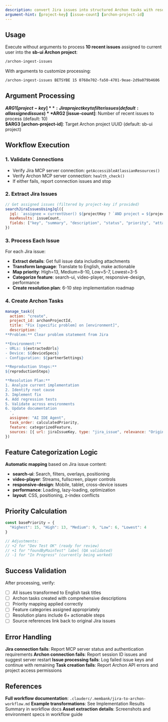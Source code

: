 ```yaml
---
description: convert Jira issues into structured Archon tasks with resolution plans
argument-hint: [project-key] [issue-count] [archon-project-id]
---
```


## Usage

Execute without arguments to process **10 recent issues** assigned to current user into the **sb-ui Archon project**:
```bash
/archon-ingest-issues
```

With arguments to customize processing:
```bash
/archon-ingest-issues BETSYBE 15 0768e702-fa50-4701-9eae-2d9a079b4606
```

## Argument Processing

**$ARG1 [project-key]**: Jira project key to filter issues (default: all assigned issues)
**$ARG2 [issue-count]**: Number of recent issues to process (default: 10)  
**$ARG3 [archon-project-id]**: Target Archon project UUID (default: sb-ui project)

## Workflow Execution

### 1. Validate Connections
- Verify Jira MCP server connection: `getAccessibleAtlassianResources()`
- Verify Archon MCP server connection: `health_check()`
- If either fails, report connection issues and stop

### 2. Extract Jira Issues
```javascript
// Get assigned issues (filtered by project-key if provided)
searchJiraIssuesUsingJql({
  jql: `assignee = currentUser() ${projectKey ? `AND project = ${projectKey}` : ''} ORDER BY updated DESC`,
  maxResults: issueCount,
  fields: ["key", "summary", "description", "status", "priority", "attachments"]
})
```

### 3. Process Each Issue
For each Jira issue:
- **Extract details**: Get full issue data including attachments
- **Transform language**: Translate to English, make actionable
- **Map priority**: High=13, Medium=8-10, Low=5-7, Lowest=3-5
- **Categorize feature**: search-ui, video-player, responsive-design, performance
- **Create resolution plan**: 6-10 step implementation roadmap

### 4. Create Archon Tasks
```javascript
manage_task({
  action: "create",
  project_id: archonProjectId,
  title: "Fix [specific problem] on [environment]",
  description: `
**Problem:** Clear problem statement from Jira

**Environment:**
- URLs: ${extractedUrls}
- Device: ${deviceSpecs}
- Configuration: ${partnerSettings}

**Reproduction Steps:**
${reproductionSteps}

**Resolution Plan:**
1. Analyze current implementation
2. Identify root cause
3. Implement fix
4. Add regression tests
5. Validate across environments
6. Update documentation
  `,
  assignee: "AI IDE Agent",
  task_order: calculatedPriority,
  feature: categorizedFeature,
  sources: [{ url: jiraIssueKey, type: "jira_issue", relevance: "Original bug report" }]
})
```

## Feature Categorization Logic

**Automatic mapping** based on Jira issue content:
- **search-ui**: Search, filters, overlays, positioning
- **video-player**: Streams, fullscreen, player controls  
- **responsive-design**: Mobile, tablet, cross-device issues
- **performance**: Loading, lazy-loading, optimization
- **layout**: CSS, positioning, z-index conflicts

## Priority Calculation

```javascript
const basePriority = {
  "Highest": 15, "High": 13, "Medium": 9, "Low": 6, "Lowest": 4
}

// Adjustments:
// +2 for "Dev Test OK" (ready for review)
// +1 for "foundByMainTest" label (QA validated)  
// -1 for "In Progress" (currently being worked)
```

## Success Validation

After processing, verify:
- [ ] All issues transformed to English task titles
- [ ] Archon tasks created with comprehensive descriptions
- [ ] Priority mapping applied correctly
- [ ] Feature categories assigned appropriately
- [ ] Resolution plans include 6+ actionable steps
- [ ] Source references link back to original Jira issues

## Error Handling

**Jira connection fails**: Report MCP server status and authentication requirements
**Archon connection fails**: Report session ID issues and suggest server restart
**Issue processing fails**: Log failed issue keys and continue with remaining
**Task creation fails**: Report Archon API errors and project access permissions

## References

**Full workflow documentation**: `.clauderc/.membank/jira-to-archon-workflow.md`
**Example transformations**: See Implementation Results Summary in workflow docs
**Asset extraction details**: Screenshots and environment specs in workflow guide